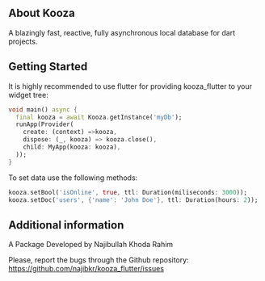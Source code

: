 ## About Kooza
A blazingly fast, reactive, fully asynchronous local database for dart projects.

## Getting Started
It is highly recommended to use flutter for providing kooza_flutter 
to your widget tree:
```dart 
void main() async {
  final kooza = await Kooza.getInstance('myDb');
  runApp(Provider(
    create: (context) =>kooza,
    dispose: (_, kooza) => kooza.close(),
    child: MyApp(kooza: kooza),
  ));
}
```

To set data use the following methods:
```dart
kooza.setBool('isOnline', true, ttl: Duration(miliseconds: 3000));
kooza.setDoc('users', {'name': 'John Doe'}, ttl: Duration(hours: 2));
```

## Additional information

A Package Developed by Najibullah Khoda Rahim

Please, report the bugs through the Github repository:
https://github.com/najibkr/kooza_flutter/issues

